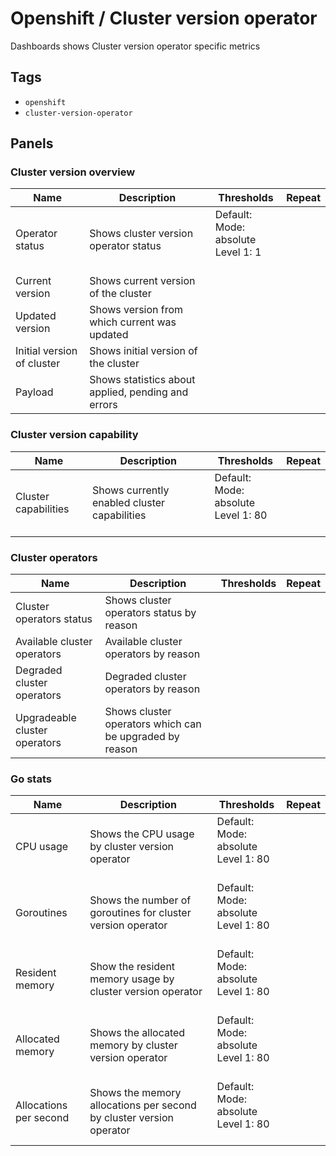 # Openshift / Cluster version operator

Dashboards shows Cluster version operator specific metrics

## Tags

* `openshift`
* `cluster-version-operator`

## Panels

### Cluster version overview

<!-- markdownlint-disable line-length -->
| Name | Description | Thresholds | Repeat |
| ---- | ----------- | ---------- | ------ |
| Operator status | Shows cluster version operator status | Default:<br/>Mode: absolute<br/>Level 1: 1<br/><br/> |  |
| Current version | Shows current version of the cluster |  |  |
| Updated version | Shows version from which current was updated |  |  |
| Initial version of cluster | Shows initial version of the cluster |  |  |
| Payload | Shows statistics about applied, pending and errors |  |  |
<!-- markdownlint-enable line-length -->

### Cluster version capability

<!-- markdownlint-disable line-length -->
| Name | Description | Thresholds | Repeat |
| ---- | ----------- | ---------- | ------ |
| Cluster capabilities | Shows currently enabled cluster capabilities | Default:<br/>Mode: absolute<br/>Level 1: 80<br/><br/> |  |
<!-- markdownlint-enable line-length -->

### Cluster operators

<!-- markdownlint-disable line-length -->
| Name | Description | Thresholds | Repeat |
| ---- | ----------- | ---------- | ------ |
| Cluster operators status | Shows cluster operators status by  reason |  |  |
| Available  cluster operators | Available  cluster operators by reason |  |  |
| Degraded  cluster operators | Degraded cluster operators by reason |  |  |
| Upgradeable  cluster operators | Shows cluster operators which can be upgraded by reason |  |  |
<!-- markdownlint-enable line-length -->

### Go stats

<!-- markdownlint-disable line-length -->
| Name | Description | Thresholds | Repeat |
| ---- | ----------- | ---------- | ------ |
| CPU usage | Shows the CPU usage by cluster version operator | Default:<br/>Mode: absolute<br/>Level 1: 80<br/><br/> |  |
| Goroutines | Shows the number of goroutines for cluster version operator | Default:<br/>Mode: absolute<br/>Level 1: 80<br/><br/> |  |
| Resident memory | Show the resident memory usage by cluster version operator | Default:<br/>Mode: absolute<br/>Level 1: 80<br/><br/> |  |
| Allocated memory | Shows the allocated  memory  by cluster version operator | Default:<br/>Mode: absolute<br/>Level 1: 80<br/><br/> |  |
| Allocations per second | Shows the memory allocations per second by  cluster version operator | Default:<br/>Mode: absolute<br/>Level 1: 80<br/><br/> |  |
<!-- markdownlint-enable line-length -->